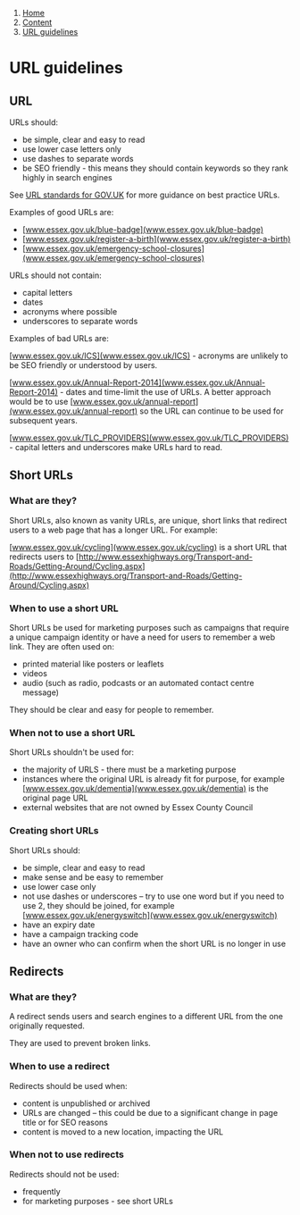 1. [Home](/docs/core/contents)
2. [Content](/docs/core/content/overview)
3. [URL guidelines](#)

# URL guidelines

## URL

URLs should:

* be simple, clear and easy to read
* use lower case letters only
* use dashes to separate words
* be SEO friendly - this means they should contain keywords so they rank highly in search engines

See [URL standards for GOV.UK](https://www.gov.uk/guidance/content-design/url-standards-for-gov-uk) for more guidance on best practice URLs.

Examples of good URLs are:

* [www.essex.gov.uk/blue-badge](www.essex.gov.uk/blue-badge)
* [www.essex.gov.uk/register-a-birth](www.essex.gov.uk/register-a-birth)
* [www.essex.gov.uk/emergency-school-closures](www.essex.gov.uk/emergency-school-closures)

URLs should not contain:

* capital letters
* dates
* acronyms where possible
* underscores to separate words

Examples of bad URLs are:

[www.essex.gov.uk/ICS](www.essex.gov.uk/ICS) - acronyms are unlikely to be SEO friendly or understood by users. 

[www.essex.gov.uk/Annual-Report-2014](www.essex.gov.uk/Annual-Report-2014) - dates and time-limit the use of URLs. A better approach would be to use [www.essex.gov.uk/annual-report](www.essex.gov.uk/annual-report) so the URL can continue to be used for subsequent years.

[www.essex.gov.uk/TLC_PROVIDERS](www.essex.gov.uk/TLC_PROVIDERS) - capital letters and underscores make URLs hard to read.

## Short URLs

### What are they?

Short URLs, also known as vanity URLs, are unique, short links that redirect users to a web page that has a longer URL. For example:

[www.essex.gov.uk/cycling](www.essex.gov.uk/cycling) is a short URL that redirects users to [http://www.essexhighways.org/Transport-and-Roads/Getting-Around/Cycling.aspx](http://www.essexhighways.org/Transport-and-Roads/Getting-Around/Cycling.aspx)  

### When to use a short URL

Short URLs be used for marketing purposes such as campaigns that require a unique campaign identity or have a need for users to remember a web link. They are often used on:

* printed material like posters or leaflets
* videos
* audio (such as radio, podcasts or an automated contact centre message)

They should be clear and easy for people to remember.

### When not to use a short URL

Short URLs shouldn't be used for:

* the majority of URLS - there must be a marketing purpose
* instances where the original URL is already fit for purpose, for example [www.essex.gov.uk/dementia](www.essex.gov.uk/dementia) is the original page URL
* external websites that are not owned by Essex County Council

### Creating short URLs

Short URLs should:

* be simple, clear and easy to read
* make sense and be easy to remember
* use lower case only
* not use dashes or underscores – try to use one word but if you need to use 2, they should be joined, for example [www.essex.gov.uk/energyswitch](www.essex.gov.uk/energyswitch)
* have an expiry date
* have a campaign tracking code
* have an owner who can confirm when the short URL is no longer in use

## Redirects

### What are they?

A redirect sends users and search engines to a different URL from the one originally requested. 

They are used to prevent broken links.

### When to use a redirect

Redirects should be used when:

* content is unpublished or archived
* URLs are changed – this could be due to a significant change in page title or for SEO reasons
* content is moved to a new location, impacting the URL

### When not to use redirects

Redirects should not be used:

* frequently
* for marketing purposes - see short URLs


